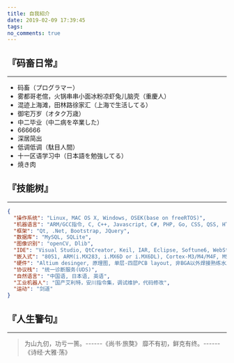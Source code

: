 ```yaml
---
title: 自我紹介
date: 2019-02-09 17:39:45
tags:
no_comments: true
---
```


## 『码畜日常』 
***
* 码畜（プログラマー）
* 雾都哥老倌，火锅串串小面冰粉凉虾兔儿脑壳（重慶人）
* 混迹上海滩，田林路徐家汇（上海で生活してる）
* 御宅万岁（オタク万歳）
* 中二毕业（中二病を卒業した）
* 666666
* 深居简出
* 低调低调（駄目人間）
* 十一区语学习中（日本語を勉強してる）
* 焼き肉

## 『技能树』
***
```json
{
  "操作系统": "Linux, MAC OS X, Windows, OSEK(base on freeRTOS)",
  "机器语言": "ARM/GCC指令, C, C++, Javascript, C#, PHP, Go, CSS, QSS, HTML, Python",
  "框架": "Qt, .Net, Bootstrap, JQuery",
  "数据库": "MySQL, SQLite",
  "图像识别": "openCV, Dlib",
  "IDE": "Visual Studio, QtCreator, Keil, IAR, Eclipse, Softune6, WebStorm",
  "嵌入式": "8051, ARM(i.MX283, i.MX6D or i.MX6DL), Cortex-M3/M4/M4F, MSP430, AVR, 驱动, 系统移植剪裁",
  "硬件": "Altium desinger, 原理图, 单层-四层PCB layout, 非BGA以外焊接熟练水准",
  "协议栈": "统一诊断服务(UDS)",
  "自然语言": "中国语, 日本语, 英语",
  "工业机器人": "国产艾利特，安川指令集，调试维护，代码修改",
  "运动": "剑道"
}
```
## 『人生警句』
***
>   为山九仞，功亏一篑。------《尚书·旅獒》
>   靡不有初，鲜克有终。------《诗经·大雅·荡》

